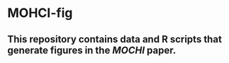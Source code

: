 # MOHCI-fig

## This repository contains data and R scripts that generate figures in the ***MOCHI*** paper.
